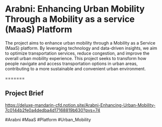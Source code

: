 # Arabni: Enhancing Urban Mobility Through a Mobility as a service (MaaS) Platform

The project aims to enhance urban mobility through a Mobility as a Service (MaaS) platform. By leveraging technology and data-driven insights, we aim to optimize transportation services, reduce congestion, and improve the overall urban mobility experience. This project seeks to transform how people navigate and access transportation options in urban areas, contributing to a more sustainable and convenient urban environment.

=======

## Project Brief 
https://deluxe-mandarin-cfd.notion.site/Arabni-Enhancing-Urban-Mobility-7c0144b2fe0a4dedba4d17168819b630?pvs=74


#Arabni #MaaS #Platform #Urban_Mobility 
